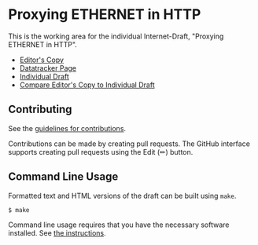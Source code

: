 # Proxying ETHERNET in HTTP

This is the working area for the individual Internet-Draft, "Proxying ETHERNET in HTTP".

* [Editor's Copy](https://asedeno.github.io/draft-asedeno-masque-connect-l2/#go.draft-asedeno-masque-l2.html)
* [Datatracker Page](https://datatracker.ietf.org/doc/draft-asedeno-masque-l2)
* [Individual Draft](https://datatracker.ietf.org/doc/html/draft-asedeno-masque-l2)
* [Compare Editor's Copy to Individual Draft](https://asedeno.github.io/draft-asedeno-masque-connect-l2/#go.draft-asedeno-masque-l2.diff)


## Contributing

See the
[guidelines for contributions](https://github.com/asedeno/draft-asedeno-masque-connect-l2/blob/main/CONTRIBUTING.md).

Contributions can be made by creating pull requests.
The GitHub interface supports creating pull requests using the Edit (✏) button.


## Command Line Usage

Formatted text and HTML versions of the draft can be built using `make`.

```sh
$ make
```

Command line usage requires that you have the necessary software installed.  See
[the instructions](https://github.com/martinthomson/i-d-template/blob/main/doc/SETUP.md).

